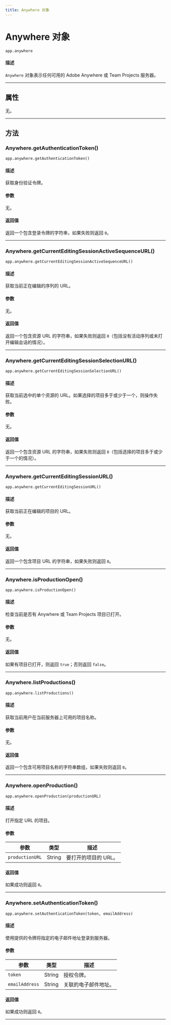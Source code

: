 ```yaml
---
title: Anywhere 对象
---
```

# Anywhere 对象

`app.anywhere`

#### 描述

`Anywhere` 对象表示任何可用的 Adobe Anywhere 或 Team Projects 服务器。

---

## 属性

无。

---

## 方法

### Anywhere.getAuthenticationToken()

`app.anywhere.getAuthenticationToken()`

#### 描述

获取身份验证令牌。

#### 参数

无。

#### 返回值

返回一个包含登录令牌的字符串，如果失败则返回 `0`。

---

### Anywhere.getCurrentEditingSessionActiveSequenceURL()

`app.anywhere.getCurrentEditingSessionActiveSequenceURL()`

#### 描述

获取当前正在编辑的序列的 URL。

#### 参数

无。

#### 返回值

返回一个包含资源 URL 的字符串，如果失败则返回 `0`（包括没有活动序列或未打开编辑会话的情况）。

---

### Anywhere.getCurrentEditingSessionSelectionURL()

`app.anywhere.getCurrentEditingSessionSelectionURL()`

#### 描述

获取当前选中的单个资源的 URL。如果选择的项目多于或少于一个，则操作失败。

#### 参数

无。

#### 返回值

返回一个包含资源 URL 的字符串，如果失败则返回 `0`（包括选择的项目多于或少于一个的情况）。

---

### Anywhere.getCurrentEditingSessionURL()

`app.anywhere.getCurrentEditingSessionURL()`

#### 描述

获取当前正在编辑的项目的 URL。

#### 参数

无。

#### 返回值

返回一个包含项目 URL 的字符串，如果失败则返回 `0`。

---

### Anywhere.isProductionOpen()

`app.anywhere.isProductionOpen()`

#### 描述

检查当前是否有 Anywhere 或 Team Projects 项目已打开。

#### 参数

无。

#### 返回值

如果有项目已打开，则返回 `true`；否则返回 `false`。

---

### Anywhere.listProductions()

`app.anywhere.listProductions()`

#### 描述

获取当前用户在当前服务器上可用的项目名称。

#### 参数

无。

#### 返回值

返回一个包含可用项目名称的字符串数组，如果失败则返回 `0`。

---

### Anywhere.openProduction()

`app.anywhere.openProduction(productionURL)`

#### 描述

打开指定 URL 的项目。

#### 参数

|    参数        |  类型  |            描述             |
| -------------- | ------ | --------------------------- |
| `productionURL` | String | 要打开的项目的 URL。        |

#### 返回值

如果成功则返回 `0`。

---

### Anywhere.setAuthenticationToken()

`app.anywhere.setAuthenticationToken(token, emailAddress)`

#### 描述

使用提供的令牌将指定的电子邮件地址登录到服务器。

#### 参数

|    参数        |  类型  |            描述             |
| -------------- | ------ | --------------------------- |
| `token`        | String | 授权令牌。                  |
| `emailAddress` | String | 关联的电子邮件地址。        |

#### 返回值

如果成功则返回 `0`。

---